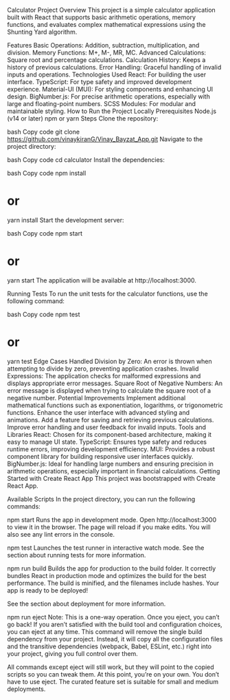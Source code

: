 Calculator Project
Overview
This project is a simple calculator application built with React that supports basic arithmetic operations, memory functions, and evaluates complex mathematical expressions using the Shunting Yard algorithm.

Features
Basic Operations: Addition, subtraction, multiplication, and division.
Memory Functions: M+, M-, MR, MC.
Advanced Calculations: Square root and percentage calculations.
Calculation History: Keeps a history of previous calculations.
Error Handling: Graceful handling of invalid inputs and operations.
Technologies Used
React: For building the user interface.
TypeScript: For type safety and improved development experience.
Material-UI (MUI): For styling components and enhancing UI design.
BigNumber.js: For precise arithmetic operations, especially with large and floating-point numbers.
SCSS Modules: For modular and maintainable styling.
How to Run the Project Locally
Prerequisites
Node.js (v14 or later)
npm or yarn
Steps
Clone the repository:

bash
Copy code
git clone https://github.com/vinaykiranG/Vinay_Bayzat_App.git
Navigate to the project directory:

bash
Copy code
cd calculator
Install the dependencies:

bash
Copy code
npm install
# or
yarn install
Start the development server:

bash
Copy code
npm start
# or
yarn start
The application will be available at http://localhost:3000.

Running Tests
To run the unit tests for the calculator functions, use the following command:

bash
Copy code
npm test
# or
yarn test
Edge Cases Handled
Division by Zero: An error is thrown when attempting to divide by zero, preventing application crashes.
Invalid Expressions: The application checks for malformed expressions and displays appropriate error messages.
Square Root of Negative Numbers: An error message is displayed when trying to calculate the square root of a negative number.
Potential Improvements
Implement additional mathematical functions such as exponentiation, logarithms, or trigonometric functions.
Enhance the user interface with advanced styling and animations.
Add a feature for saving and retrieving previous calculations.
Improve error handling and user feedback for invalid inputs.
Tools and Libraries
React: Chosen for its component-based architecture, making it easy to manage UI state.
TypeScript: Ensures type safety and reduces runtime errors, improving development efficiency.
MUI: Provides a robust component library for building responsive user interfaces quickly.
BigNumber.js: Ideal for handling large numbers and ensuring precision in arithmetic operations, especially important in financial calculations.
Getting Started with Create React App
This project was bootstrapped with Create React App.

Available Scripts
In the project directory, you can run the following commands:

npm start
Runs the app in development mode.
Open http://localhost:3000 to view it in the browser. The page will reload if you make edits. You will also see any lint errors in the console.

npm test
Launches the test runner in interactive watch mode.
See the section about running tests for more information.

npm run build
Builds the app for production to the build folder.
It correctly bundles React in production mode and optimizes the build for the best performance. The build is minified, and the filenames include hashes. Your app is ready to be deployed!

See the section about deployment for more information.

npm run eject
Note: This is a one-way operation. Once you eject, you can’t go back!
If you aren’t satisfied with the build tool and configuration choices, you can eject at any time. This command will remove the single build dependency from your project. Instead, it will copy all the configuration files and the transitive dependencies (webpack, Babel, ESLint, etc.) right into your project, giving you full control over them.

All commands except eject will still work, but they will point to the copied scripts so you can tweak them. At this point, you’re on your own. You don’t have to use eject. The curated feature set is suitable for small and medium deployments.